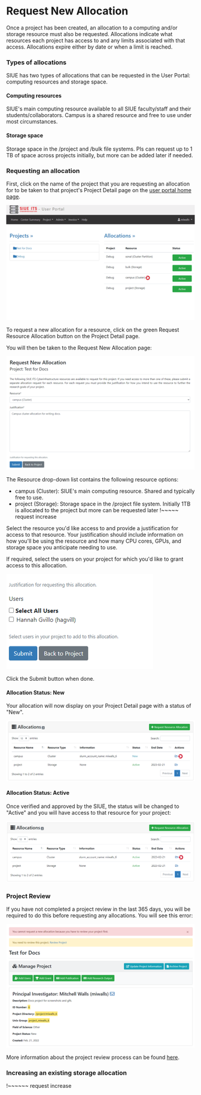 # Request New Allocation

Once a project has been created, an allocation to a computing and/or storage resource must also be requested. Allocations indicate what resources each project has access to and any limits associated with that access. Allocations expire either by date or when a limit is reached.

### Types of allocations

SIUE has two types of allocations that can be requested in the User Portal: computing resources and storage space.

#### Computing resources

SIUE's main computing resource available to all SIUE faculty/staff and their students/collaborators. Campus is a shared resource and free to use under most circumstances.

#### Storage space

Storage space in the /project and /bulk file systems. PIs can request up to 1 TB of space across projects initially, but more can be added later if needed.

### Requesting an allocation

First, click on the name of the project that you are requesting an allocation for to be taken to that project's Project Detail page on the [user portal home page](https://coldfront.hpc.siue.edu).

![Requesting an Allocation](_media/project_and_allocation_management/requesting_an_allocation.gif ':size=50%')

To request a new allocation for a resource, click on the green Request Resource Allocation button on the Project Detail page.

You will then be taken to the Request New Allocation page:

![Request New Allocation](_media/project_and_allocation_management/request_new_allocation.png ':size=50%')

The Resource drop-down list contains the following resource options:

- campus (Cluster): SIUE's main computing resource. Shared and typically free to use.
- project (Storage): Storage space in the /project file system. Initially 1TB is allocated to the project but more can be requested later !~~~~~ request increase

Select the resource you'd like access to and provide a justification for access to that resource. Your justification should include information on how you'll be using the resource and how many CPU cores, GPUs, and storage space you anticipate needing to use.

If required, select the users on your project for which you'd like to grant access to this allocation.

![Allocation Add Users](_media/project_and_allocation_management/new_allocation_add_users.png ':size=50%')

Click the Submit button when done.

#### Allocation Status: New

Your allocation will now display on your Project Detail page with a status of "New".

![New Allocation Detail](_media/project_and_allocation_management/new_allocation_detail.png ':size=50%')

#### Allocation Status: Active

Once verified and approved by the SIUE, the status will be changed to "Active" and you will have access to that resource for your project:

![Active Allocation Detail](_media/project_and_allocation_management/active_allocation_detail.png ':size=50%')

### Project Review

If you have not completed a project review in the last 365 days, you will be required to do this before requesting any allocations. You will see this error:

![Allocation Project Review](_media/project_and_allocation_management/new_allocation_project_review.png ':size=50%')

More information about the project review process can be found [here](user_guides/yearly-project-renewal.md).

### Increasing an existing storage allocation

!~~~~~~ request increase
